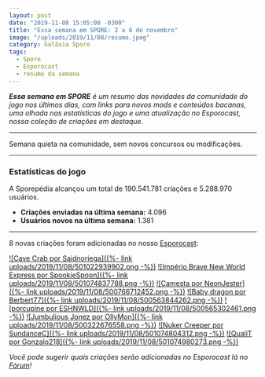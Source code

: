```yaml
---
layout: post
date: "2019-11-08 15:05:00 -0300"
title: "Essa semana em SPORE: 2 a 8 de novembro"
image: "/uploads/2019/11/08/resumo.jpeg"
category: Galáxia Spore
tags:
  - Spore
  - Esporocast
  - resumo da semana
---
```

_**Essa semana em SPORE** é um resumo das novidades da comunidade do jogo nos últimos dias, com links para novos mods e conteúdos bacanas, uma olhada nas estatísticas do jogo e uma atualização no Esporocast, nossa coleção de criações em destaque._

***

Semana quieta na comunidade, sem novos concursos ou modificações.

***

### Estatísticas do jogo

A Sporepédia alcançou um total de 190.541.781 criações e 5.288.970 usuários.

- **Criações enviadas na última semana:** 4.096
- **Usuários novos na última semana:** 1.381


***

8 novas criações foram adicionadas no nosso [Esporocast](http://www.spore.com/sporepedia#qry=ssc-501057576550):

[![Cave Crab por Saidnoriega]({%- link uploads/2019/11/08/501022939902.png -%})](http://www.spore.com/sporepedia#qry=sast-501022939902%3Assc-501057576550)
[![Império Brave New World Express por SpookieSpoon]({%- link uploads/2019/11/08/501074837788.png -%})](http://www.spore.com/sporepedia#qry=sast-501074837788%3Assc-501057576550)
[![Camesta por NeonJester]({%- link uploads/2019/11/08/500766712452.png -%})](http://www.spore.com/sporepedia#qry=sast-500766712452%3Assc-501057576550)
[![Baby dragon por Berbert77]({%- link uploads/2019/11/08/500563844262.png -%})](http://www.spore.com/sporepedia#qry=sast-500563844262%3Assc-501057576550)
[![porcupine por ESHNWLD]({%- link uploads/2019/11/08/500565302461.png -%})](http://www.spore.com/sporepedia#qry=sast-500565302461%3Assc-501057576550)
[![Jumbulious Jonez por OllyMon]({%- link uploads/2019/11/08/500322676558.png -%})](http://www.spore.com/sporepedia#qry=sast-500322676558%3Assc-501057576550)
[![Nuker Creeper por SundanceC]({%- link uploads/2019/11/08/501074804312.png -%})](http://www.spore.com/sporepedia#qry=sast-501074804312%3Assc-501057576550)
[![QualiT por Gonzalo218]({%- link uploads/2019/11/08/501074980273.png -%})](http://www.spore.com/sporepedia#qry=sast-501074980273%3Assc-501057576550)

_Você pode sugerir quais criações serão adicionadas no Esporocast lá no [Fórum](https://forum.esporo.net/d/18-conheca-o-esporocast)!_
